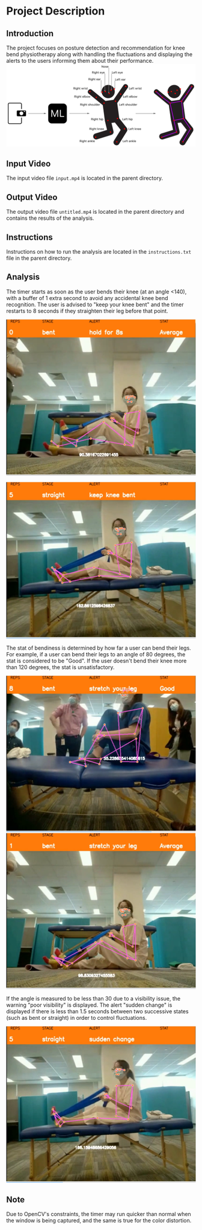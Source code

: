 # Project Description

## Introduction
The project focuses on posture detection and recommendation for knee bend physiotherapy along with handling the fluctuations and displaying the alerts to the users informing them about their performance.
![logo](/assets/logo.png)


## Input Video
The input video file `input.mp4` is located in the parent directory.


## Output Video
The output video file `untitled.mp4` is located in the parent directory and contains the results of the analysis.

## Instructions
Instructions on how to run the analysis are located in the `instructions.txt` file in the parent directory.

## Analysis
The timer starts as soon as the user bends their knee (at an angle <140), with a buffer of 1 extra second to avoid any accidental knee bend recognition. The user is advised to "keep your knee bent" and the timer restarts to 8 seconds if they straighten their leg before that point.

![First Image](/assets/firstimage.png)

![Second Image](/assets/secondimage.png)

The stat of bendiness is determined by how far a user can bend their legs. For example, if a user can bend their legs to an angle of 80 degrees, the stat is considered to be "Good". If the user doesn't bend their knee more than 120 degrees, the stat is unsatisfactory.

![Third Image](/assets/thirdimage.png)
![Fifth Image](/assets/fifth.png)

If the angle is measured to be less than 30 due to a visibility issue, the warning "poor visibility" is displayed. The alert "sudden change" is displayed if there is less than 1.5 seconds between two successive states (such as bent or straight) in order to control fluctuations.

![Fourth Image](/assets/fourthimage.png)

## Note
Due to OpenCV's constraints, the timer may run quicker than normal when the window is being captured, and the same is true for the color distortion.


